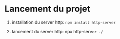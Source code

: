 # Lancement du projet
1. installation du server http:
    `npm install http-server`

2. lancement du server http: npx http-serv`er ./`